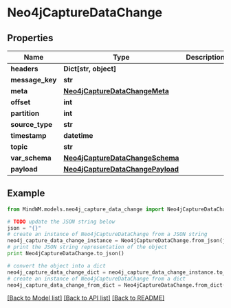 # Neo4jCaptureDataChange


## Properties
Name | Type | Description | Notes
------------ | ------------- | ------------- | -------------
**headers** | **Dict[str, object]** |  | 
**message_key** | **str** |  | 
**meta** | [**Neo4jCaptureDataChangeMeta**](Neo4jCaptureDataChangeMeta.md) |  | 
**offset** | **int** |  | 
**partition** | **int** |  | 
**source_type** | **str** |  | 
**timestamp** | **datetime** |  | 
**topic** | **str** |  | 
**var_schema** | [**Neo4jCaptureDataChangeSchema**](Neo4jCaptureDataChangeSchema.md) |  | 
**payload** | [**Neo4jCaptureDataChangePayload**](Neo4jCaptureDataChangePayload.md) |  | 

## Example

```python
from MindWM.models.neo4j_capture_data_change import Neo4jCaptureDataChange

# TODO update the JSON string below
json = "{}"
# create an instance of Neo4jCaptureDataChange from a JSON string
neo4j_capture_data_change_instance = Neo4jCaptureDataChange.from_json(json)
# print the JSON string representation of the object
print Neo4jCaptureDataChange.to_json()

# convert the object into a dict
neo4j_capture_data_change_dict = neo4j_capture_data_change_instance.to_dict()
# create an instance of Neo4jCaptureDataChange from a dict
neo4j_capture_data_change_from_dict = Neo4jCaptureDataChange.from_dict(neo4j_capture_data_change_dict)
```
[[Back to Model list]](../README.md#documentation-for-models) [[Back to API list]](../README.md#documentation-for-api-endpoints) [[Back to README]](../README.md)


